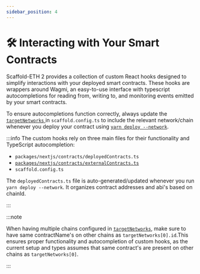 ```yaml
---
sidebar_position: 4
---
```


# 🛠 Interacting with Your Smart Contracts

Scaffold-ETH 2 provides a collection of custom React hooks designed to simplify interactions with your deployed smart contracts. These hooks are wrappers around Wagmi, an easy-to-use interface with typescript autocompletions for reading from, writing to, and monitoring events emitted by your smart contracts.

To ensure autocompletions function correctly, always update the [`targetNetworks` ](/deploying/deploy-nextjs-app#--targetnetworks) in `scaffold.config.ts` to include the relevant network/chain whenever you deploy your contract using [`yarn deploy --network`](/deploying/deploy-smart-contracts#3-deploy-your-smart-contracts).

:::info
The custom hooks rely on three main files for their functionality and TypeScript autocompletion:

- `packages/nextjs/contracts/deployedContracts.ts`
- [`packages/nextjs/contracts/externalContracts.ts`](/external-contracts)
- `scaffold.config.ts`

The `deployedContracts.ts` file is auto-generated/updated whenever you run `yarn deploy --network`. It organizes contract addresses and abi's based on chainId.

:::

:::note

When having multiple chains configured in [`targetNetworks`](/deploying/deploy-nextjs-app#--targetnetworks), make sure to have same contractName's on other chains as `targetNetworks[0].id`.This ensures proper functionality and autocompletion of custom hooks, as the current setup and types assumes that same contract's are present on other chains as `targetNetworks[0]`.

:::
